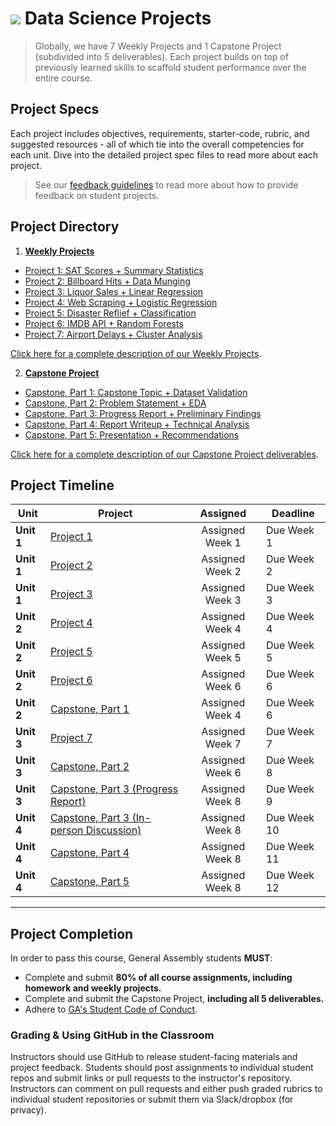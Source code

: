 # ![](https://ga-dash.s3.amazonaws.com/production/assets/logo-9f88ae6c9c3871690e33280fcf557f33.png) Data Science Projects

> Globally, we have 7 Weekly Projects and 1 Capstone Project (subdivided into 5 deliverables). Each project builds on top of previously learned skills to scaffold student performance over the entire course.

## Project Specs

Each project includes objectives, requirements, starter-code, rubric, and suggested resources - all of which tie into the overall competencies for each unit. Dive into the detailed project spec files to read more about each project.

> See our [feedback guidelines](./project-feedback.md) to read more about how to provide feedback on student projects.

## Project Directory

1. **[Weekly Projects](../../resources/syllabus/DSI-Weekly-Project-Arc.pdf)**
  - [Project 1: SAT Scores + Summary Statistics](./01-projects-weekly/project-01/README.md)
  - [Project 2: Billboard Hits + Data Munging](./01-projects-weekly/project-02/README.md)
  - [Project 3: Liquor Sales + Linear Regression](./01-projects-weekly/project-03/README.md)
  - [Project 4: Web Scraping + Logistic Regression](./01-projects-weekly/project-04/README.md)
  - [Project 5: Disaster Reflief + Classification](./01-projects-weekly/project-05/README.md)
  - [Project 6: IMDB API + Random Forests](./01-projects-weekly/project-06/README.md)
  - [Project 7: Airport Delays + Cluster Analysis](./01-projects-weekly/project-07/README.md)
 
 [Click here for a complete description of our Weekly Projects](./01-projects-weekly/readme.md).

2. **[Capstone Project](../../resources/syllabus/DSI-Capstone-Project-Arc.pdf)**
  - [Capstone, Part 1: Capstone Topic + Dataset Validation](./02-projects-capstone/part-01/README.md)
  - [Capstone, Part 2: Problem Statement + EDA](./02-projects-capstone/part-02/README.md)
  - [Capstone, Part 3: Progress Report + Preliminary Findings](./02-projects-capstone/part-03/README.md)
  - [Capstone, Part 4: Report Writeup + Technical Analysis](./02-projects-capstone/part-04/README.md)
  - [Capstone, Part 5: Presentation + Recommendations](./02-projects-capstone/part-05/README.md)
 
 [Click here for a complete description of our Capstone Project deliverables](./02-projects-capstone/README.md).


## Project Timeline

| Unit | Project | Assigned | Deadline |
| --- | --- | :---: | --- |
| **Unit 1** | [Project 1](./01-projects-weekly/project-01/README.md) | Assigned Week 1 | Due Week 1 |
| **Unit 1** | [Project 2](./01-projects-weekly/project-02/README.md) | Assigned Week 2 | Due Week 2 |
| **Unit 1** | [Project 3](./01-projects-weekly/project-03/README.md) | Assigned Week 3 | Due Week 3 |
| **Unit 2** | [Project 4](./01-projects-weekly/project-04/README.md) | Assigned Week 4 | Due Week 4 |
| **Unit 2** | [Project 5](./01-projects-weekly/project-05/README.md) | Assigned Week 5 | Due Week 5 |
| **Unit 2** | [Project 6](./01-projects-weekly/project-06/README.md) | Assigned Week 6 | Due Week 6 |
| **Unit 2** | [Capstone, Part 1](./02-projects-capstone/part-01/README.md) | Assigned Week 4 | Due Week 6 |
| **Unit 3** | [Project 7](./01-projects-weekly/project-07/README.md) | Assigned Week 7 | Due Week 7 |
| **Unit 3** | [Capstone, Part 2](./02-projects-capstone/part-02/README.md) | Assigned Week 6 | Due Week 8 |
| **Unit 3** | [Capstone, Part 3 (Progress Report)](./02-projects-capstone/part-03/README.md) | Assigned Week 8 | Due Week 9 |
| **Unit 4** | [Capstone, Part 3 (In-person Discussion)](./02-projects-capstone/part-03/README.md) | Assigned Week 8 | Due Week 10 |
| **Unit 4** | [Capstone, Part 4](./02-projects-capstone/part-04/README.md) | Assigned Week 8 | Due Week 11 |
| **Unit 4** | [Capstone, Part 5](./02-projects-capstone/part-05/README.md) | Assigned Week 8 | Due Week 12 |

---

## Project Completion

In order to pass this course, General Assembly students **MUST**:

- Complete and submit **80% of all course assignments, including homework and weekly projects.**
- Complete and submit the Capstone Project, **including all 5 deliverables.**
- Adhere to [GA's Student Code of Conduct](../../resources/syllabus/student-code-of-conduct.md).

### Grading & Using GitHub in the Classroom

Instructors should use GitHub to release student-facing materials and project feedback. Students should post assignments to individual student repos and submit links or pull requests to the instructor's repository. Instructors can comment on pull requests and either push graded rubrics to individual student repositories or submit them via Slack/dropbox (for privacy).

